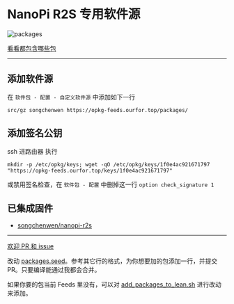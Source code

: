 # NanoPi R2S 专用软件源

![packages](https://github.com/songchenwen/nanopi-r2s-opkg-feeds/workflows/packages/badge.svg)

[看看都包含哪些包](https://github.com/songchenwen/nanopi-r2s-opkg-feeds/tree/master/packages)

----------------

## 添加软件源

在 `软件包 - 配置 - 自定义软件源` 中添加如下一行 

~~~
src/gz songchenwen https://opkg-feeds.ourfor.top/packages/
~~~

## 添加签名公钥

ssh 进路由器 执行

~~~
mkdir -p /etc/opkg/keys; wget -qO /etc/opkg/keys/1f0e4ac921671797 "https://opkg-feeds.ourfor.top/keys/1f0e4ac921671797"
~~~

或禁用签名检查，在 `软件包 - 配置` 中删掉这一行 `option check_signature 1`

## 已集成固件

- [songchenwen/nanopi-r2s](https://github.com/songchenwen/nanopi-r2s)

----------------

[欢迎 PR 和 issue](https://github.com/songchenwen/nanopi-r2s-opkg-feeds)

改动 [packages.seed](https://github.com/songchenwen/nanopi-r2s-opkg-feeds/blob/src/packages.seed)。参考其它行的格式，为你想要加的包添加一行，并提交 PR。只要编译能通过我都会合并。

如果你要的包当前 Feeds 里没有，可以对 [add_packages_to_lean.sh](https://github.com/songchenwen/nanopi-r2s-opkg-feeds/blob/src/add_packages_to_lean.sh) 进行改动来添加。

